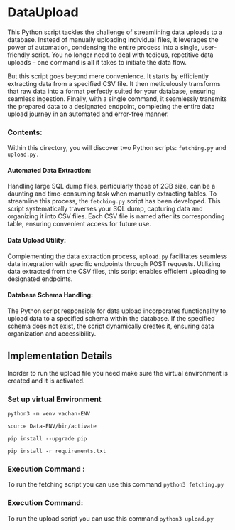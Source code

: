 # DataUpload 

This Python script tackles the challenge of streamlining data uploads to a database. Instead of manually uploading individual files, it leverages the power of automation, condensing the entire process into a single, user-friendly script. You no longer need to deal with tedious, repetitive data uploads – one command is all it takes to initiate the data flow.

But this script goes beyond mere convenience. It starts by efficiently extracting data from a specified CSV file. It then meticulously transforms that raw data into a format perfectly suited for your database, ensuring seamless ingestion. Finally, with a single command, it seamlessly transmits the prepared data to a designated endpoint, completing the entire data upload journey in an automated and error-free manner.

### Contents:

Within this directory, you will discover two Python scripts: `fetching.py` and `upload.py.`

#### Automated Data Extraction:

Handling large SQL dump files, particularly those of 2GB size, can be a daunting and time-consuming task when manually extracting tables. To streamline this process, the `fetching.py` script has been developed. This script systematically traverses your SQL dump, capturing data and organizing it into CSV files. Each CSV file is named after its corresponding table, ensuring convenient access for future use.


#### Data Upload Utility:

Complementing the data extraction process, `upload.py` facilitates seamless data integration with specific endpoints through POST requests. Utilizing data extracted from the CSV files, this script enables efficient uploading to designated endpoints.

#### Database Schema Handling:

The Python script responsible for data upload incorporates functionality to upload data to a specified schema within the database. If the specified schema does not exist, the script dynamically creates it, ensuring data organization and accessibility.



 
 ## Implementation Details

 Inorder to run the upload file you need make sure the virtual environment is created and it is activated.

### Set up virtual Environment

```python3 -m venv vachan-ENV```

```source Data-ENV/bin/activate```

```pip install --upgrade pip```

```pip install -r requirements.txt```

### Execution Command :

To run the fetching script you can use this command
```python3 fetching.py```

### Execution Command:

To run the upload script you can use this command
```python3 upload.py```

